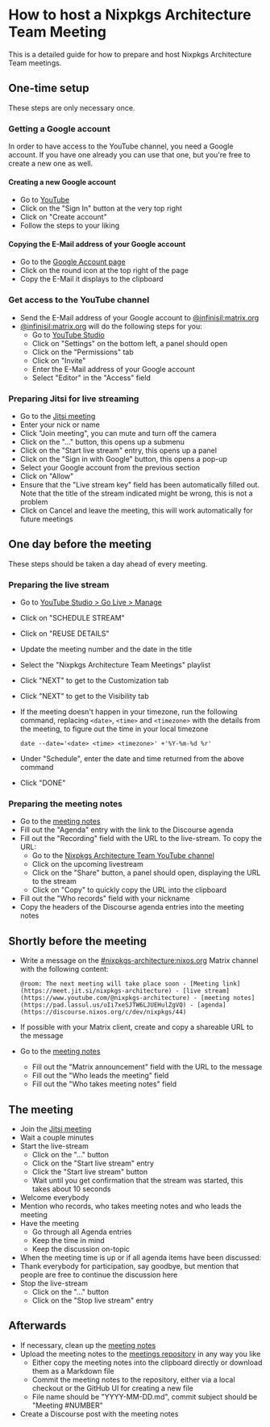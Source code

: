 # How to host a Nixpkgs Architecture Team Meeting

This is a detailed guide for how to prepare and host Nixpkgs Architecture Team meetings.

## One-time setup

These steps are only necessary once.

### Getting a Google account

In order to have access to the YouTube channel, you need a Google account.
If you have one already you can use that one, but you're free to create a new one as well.

#### Creating a new Google account

- Go to [YouTube](https://www.youtube.com/)
- Click on the "Sign In" button at the very top right
- Click on "Create account"
- Follow the steps to your liking

#### Copying the E-Mail address of your Google account

- Go to the [Google Account page](https://myaccount.google.com/)
- Click on the round icon at the top right of the page
- Copy the E-Mail it displays to the clipboard

### Get access to the YouTube channel

- Send the E-Mail address of your Google account to [@infinisil:matrix.org](https://matrix.to/#/@infinisil:matrix.org)
- [@infinisil:matrix.org](https://matrix.to/#/@infinisil:matrix.org) will do the following steps for you:
  - Go to [YouTube Studio](https://studio.youtube.com/)
  - Click on "Settings" on the bottom left, a panel should open
  - Click on the "Permissions" tab
  - Click on "Invite"
  - Enter the E-Mail address of your Google account
  - Select "Editor" in the "Access" field

### Preparing Jitsi for live streaming

- Go to the [Jitsi meeting](https://meet.jit.si/nixpkgs-architecture)
- Enter your nick or name
- Click "Join meeting", you can mute and turn off the camera
- Click on the "..." button, this opens up a submenu
- Click on the "Start live stream" entry, this opens up a panel
- Click on the "Sign in with Google" button, this opens a pop-up
- Select your Google account from the previous section
- Click on "Allow"
- Ensure that the "Live stream key" field has been automatically filled out. Note that the title of the stream indicated might be wrong, this is not a problem
- Click on Cancel and leave the meeting, this will work automatically for future meetings

## One day before the meeting

These steps should be taken a day ahead of every meeting.

### Preparing the live stream

- Go to [YouTube Studio > Go Live > Manage](https://studio.youtube.com/channel/UC_BFweJOiukTHdKCr1P0kRQ/livestreaming)
- Click on "SCHEDULE STREAM"
- Click on "REUSE DETAILS"
- Update the meeting number and the date in the title
- Select the "Nixpkgs Architecture Team Meetings" playlist
- Click "NEXT" to get to the Customization tab
- Click "NEXT" to get to the Visibility tab
- If the meeting doesn't happen in your timezone, run the following command, replacing `<date>`, `<time>` and `<timezone>` with the details from the meeting, to figure out the time in your local timezone

  ```
  date --date='<date> <time> <timezone>' +'%Y-%m-%d %r'
  ```

- Under "Schedule", enter the date and time returned from the above command
- Click "DONE"

### Preparing the meeting notes

- Go to the [meeting notes](https://pad.lassul.us/uIi7xeSJTW6LJUEHulZgVQ?edit)
- Fill out the "Agenda" entry with the link to the Discourse agenda
- Fill out the "Recording" field with the URL to the live-stream. To copy the URL:
  - Go to the [Nixpkgs Architecture Team YouTube channel](https://www.youtube.com/@nixpkgs-architecture)
  - Click on the upcoming livestream
  - Click on the "Share" button, a panel should open, displaying the URL to the stream
  - Click on "Copy" to quickly copy the URL into the clipboard
- Fill out the "Who records" field with your nickname
- Copy the headers of the Discourse agenda entries into the meeting notes

## Shortly before the meeting

- Write a message on the [#nixpkgs-architecture:nixos.org](https://matrix.to/#/#nixpkgs-architecture:nixos.org) Matrix channel with the following content:

  ```
  @room: The next meeting will take place soon - [Meeting link](https://meet.jit.si/nixpkgs-architecture) - [live stream](https://www.youtube.com/@nixpkgs-architecture) - [meeting notes](https://pad.lassul.us/uIi7xeSJTW6LJUEHulZgVQ) - [agenda](https://discourse.nixos.org/c/dev/nixpkgs/44)
  ```

- If possible with your Matrix client, create and copy a shareable URL to the message
- Go to the [meeting notes](https://pad.lassul.us/uIi7xeSJTW6LJUEHulZgVQ?edit)
  - Fill out the "Matrix announcement" field with the URL to the message
  - Fill out the "Who leads the meeting" field
  - Fill out the "Who takes meeting notes" field

## The meeting

- Join the [Jitsi meeting](https://meet.jit.si/nixpkgs-architecture)
- Wait a couple minutes
- Start the live-stream
  - Click on the "..." button
  - Click on the "Start live stream" entry
  - Click the "Start live stream" button
  - Wait until you get confirmation that the stream was started, this takes about 10 seconds
- Welcome everybody
- Mention who records, who takes meeting notes and who leads the meeting
- Have the meeting
  - Go through all Agenda entries
  - Keep the time in mind
  - Keep the discussion on-topic
- When the meeting time is up or if all agenda items have been discussed:
- Thank everybody for participation, say goodbye, but mention that people are free to continue the discussion here
- Stop the live-stream
  - Click on the "..." button
  - Click on the "Stop live stream" entry

## Afterwards

- If necessary, clean up the [meeting notes](https://pad.lassul.us/uIi7xeSJTW6LJUEHulZgVQ?edit)
- Upload the meeting notes to the [meetings repository](https://github.com/nixpkgs-architecture/meetings) in any way you like
  - Either copy the meeting notes into the clipboard directly or download them as a Markdown file
  - Commit the meeting notes to the repository, either via a local checkout or the GitHub UI for creating a new file
  - File name should be "YYYY-MM-DD.md", commit subject should be "Meeting #NUMBER"
- Create a Discourse post with the meeting notes
